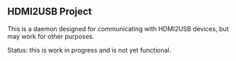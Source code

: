 HDMI2USB Project
----------------

This is a daemon designed for communicating with HDMI2USB devices, but may work
for other purposes.

Status: this is work in progress and is not yet functional.

